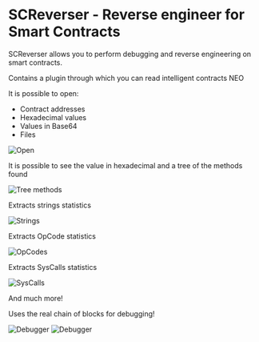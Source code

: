 # SCReverser - Reverse engineer for Smart Contracts

SCReverser allows you to perform debugging and reverse engineering on smart contracts.

Contains a plugin through which you can read intelligent contracts NEO

It is possible to open:
- Contract addresses
- Hexadecimal values
- Values in Base64
- Files

![Open](https://github.com/Red4Sec/SCReverser/blob/master/SCReverser/Resources/ImagesForReadme/2017-10-31%2019_44_12-Open.png?raw=true)

It is possible to see the value in hexadecimal and a tree of the methods found

![Tree methods](https://github.com/Red4Sec/SCReverser/blob/master/SCReverser/Resources/ImagesForReadme/2017-10-31%2019_44_53-SCReverser.png?raw=true)

Extracts strings statistics

![Strings](https://github.com/Red4Sec/SCReverser/blob/master/SCReverser/Resources/ImagesForReadme/2017-10-31%2019_45_13-SCReverser.png?raw=true)

Extracts OpCode statistics

![OpCodes](https://github.com/Red4Sec/SCReverser/blob/master/SCReverser/Resources/ImagesForReadme/2017-10-31%2019_45_21-SCReverser.png?raw=true)

Extracts SysCalls statistics

![SysCalls](https://github.com/Red4Sec/SCReverser/blob/master/SCReverser/Resources/ImagesForReadme/2017-10-31%2019_45_26-SCReverser.png?raw=true)

And much more!

Uses the real chain of blocks for debugging!

![Debugger](https://github.com/Red4Sec/SCReverser/blob/master/SCReverser/Resources/ImagesForReadme/2017-10-31%2019_45_58-SCReverser.png?raw=true)
![Debugger](https://github.com/Red4Sec/SCReverser/blob/master/SCReverser/Resources/ImagesForReadme/2017-10-31%2019_46_34-SCReverser.png?raw=true)

